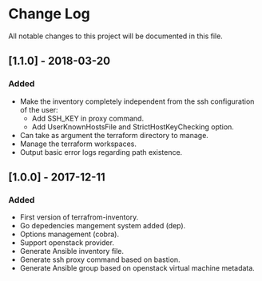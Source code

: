 # Change Log

All notable changes to this project will be documented in this file.

## [1.1.0] - 2018-03-20
### Added
- Make the inventory completely independent from the ssh configuration of the user:
  - Add SSH_KEY in proxy command.
  - Add UserKnownHostsFile and StrictHostKeyChecking option.
- Can take as argument the terraform directory to manage.
- Manage the terraform workspaces.
- Output basic error logs regarding path existence.

## [1.0.0] - 2017-12-11
### Added
- First version of terrafrom-inventory.
- Go depedencies mangement system added (dep).
- Options management (cobra).
- Support openstack provider.
- Generate Ansible inventory file.
- Generate ssh proxy command based on bastion.
- Generate Ansible group based on openstack virtual machine metadata.
